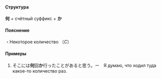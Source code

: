 #### Структура
**何** + счётный суффикс + **か**
#### Пояснение
・Некоторое количество （*C*）
#### Примеры
1. そこには**何**回**か**行ったことがあると思う。ー　Я думаю, что ходил туда какое-то количество раз.